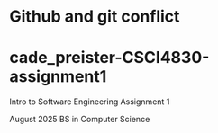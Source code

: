 # Github and git conflict 
# cade_preister-CSCI4830-assignment1
Intro to Software Engineering Assignment 1

August 2025
BS in Computer Science
